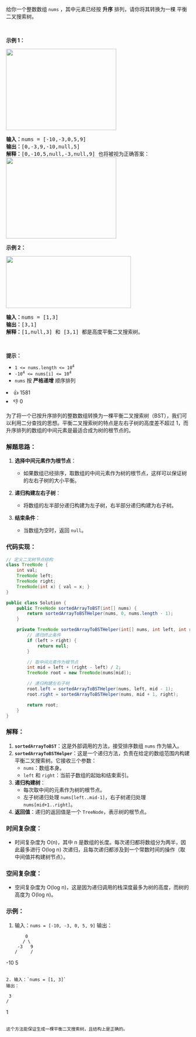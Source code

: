 <p>给你一个整数数组 <code>nums</code> ，其中元素已经按 <strong>升序</strong> 排列，请你将其转换为一棵 <span data-keyword="height-balanced">平衡</span> 二叉搜索树。</p>

<p>&nbsp;</p>

<p><strong>示例 1：</strong></p> 
<img alt="" src="https://assets.leetcode.com/uploads/2021/02/18/btree1.jpg" style="width: 302px; height: 222px;" /> 
<pre>
<strong>输入：</strong>nums = [-10,-3,0,5,9]
<strong>输出：</strong>[0,-3,9,-10,null,5]
<strong>解释：</strong>[0,-10,5,null,-3,null,9] 也将被视为正确答案：
<img alt="" src="https://assets.leetcode.com/uploads/2021/02/18/btree2.jpg" style="width: 302px; height: 222px;" />
</pre>

<p><strong>示例 2：</strong></p> 
<img alt="" src="https://assets.leetcode.com/uploads/2021/02/18/btree.jpg" style="width: 342px; height: 142px;" /> 
<pre>
<strong>输入：</strong>nums = [1,3]
<strong>输出：</strong>[3,1]
<strong>解释：</strong>[1,null,3] 和 [3,1] 都是高度平衡二叉搜索树。
</pre>

<p>&nbsp;</p>

<p><strong>提示：</strong></p>

<ul> 
 <li><code>1 &lt;= nums.length &lt;= 10<sup>4</sup></code></li> 
 <li><code>-10<sup>4</sup> &lt;= nums[i] &lt;= 10<sup>4</sup></code></li> 
 <li><code>nums</code> 按 <strong>严格递增</strong> 顺序排列</li> 
</ul>

<div><li>👍 1581</li><li>👎 0</li></div>


为了将一个已按升序排列的整数数组转换为一棵平衡二叉搜索树（BST），我们可以利用二分查找的思想。平衡二叉搜索树的特点是左右子树的高度差不超过 1，而升序排列的数组的中间元素是最适合成为树的根节点的。

### 解题思路：

1. **选择中间元素作为根节点**：
    - 如果数组已经排序，取数组的中间元素作为树的根节点，这样可以保证树的左右子树的大小平衡。

2. **递归构建左右子树**：
    - 将数组的左半部分递归构建为左子树，右半部分递归构建为右子树。

3. **结束条件**：
    - 当数组为空时，返回 `null`。

### 代码实现：

```java
// 定义二叉树节点结构
class TreeNode {
    int val;
    TreeNode left;
    TreeNode right;
    TreeNode(int x) { val = x; }
}

public class Solution {
    public TreeNode sortedArrayToBST(int[] nums) {
        return sortedArrayToBSTHelper(nums, 0, nums.length - 1);
    }

    private TreeNode sortedArrayToBSTHelper(int[] nums, int left, int right) {
        // 递归终止条件
        if (left > right) {
            return null;
        }

        // 取中间元素作为根节点
        int mid = left + (right - left) / 2;
        TreeNode root = new TreeNode(nums[mid]);

        // 递归构建左右子树
        root.left = sortedArrayToBSTHelper(nums, left, mid - 1);
        root.right = sortedArrayToBSTHelper(nums, mid + 1, right);

        return root;
    }
}
```

### 解释：
1. **`sortedArrayToBST`**：这是外部调用的方法，接受排序数组 `nums` 作为输入。
2. **`sortedArrayToBSTHelper`**：这是一个递归方法，负责在给定的数组范围内构建平衡二叉搜索树。它接收三个参数：
    - `nums`：数组本身。
    - `left` 和 `right`：当前子数组的起始和结束索引。
3. **递归构建树**：
    - 每次取中间的元素作为树的根节点。
    - 左子树递归处理 `nums[left..mid-1]`，右子树递归处理 `nums[mid+1..right]`。
4. **返回值**：递归的返回值是一个 `TreeNode`，表示树的根节点。

### 时间复杂度：
- 时间复杂度为 O(n)，其中 n 是数组的长度。每次递归都将数组分为两半，因此最多进行 O(log n) 次递归，且每次递归都涉及到一个常数时间的操作（取中间值并构建树节点）。

### 空间复杂度：
- 空间复杂度为 O(log n)，这是因为递归调用的栈深度最多为树的高度，而树的高度为 O(log n)。

### 示例：
1. 输入：`nums = [-10, -3, 0, 5, 9]`
   输出：
   ```
       0
      / \
    -3   9
   /     /
-10    5
   ```

2. 输入：`nums = [1, 3]`
   输出：
   ```
     3
    /
1
   ```

这个方法能保证生成一棵平衡二叉搜索树，且结构上是正确的。